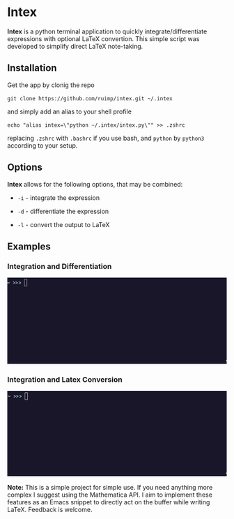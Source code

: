 # Intex

__Intex__ is a python terminal application to quickly integrate/differentiate expressions with optional LaTeX convertion. This simple script was developed to simplify direct LaTeX note-taking.

## Installation

Get the app by clonig the repo
   
    git clone https://github.com/ruimp/intex.git ~/.intex

and simply add an alias to your shell profile

    echo "alias intex=\"python ~/.intex/intex.py\"" >> .zshrc

replacing `.zshrc` with `.bashrc` if you use bash, and `python` by `python3` according to your setup.

## Options

__Intex__ allows for the following options, that may be combined:

- `-i` - integrate the expression

- `-d` - differentiate the expression

- `-l` - convert the output to LaTeX

## Examples

### Integration and Differentiation

![gif1](Animations/integ_diff.gif)

### Integration and Latex Conversion

![gif1](Animations/integ_latex.gif)

__Note:__ This is a simple project for simple use. If you need anything more complex I suggest using the Mathematica API. I aim to implement these features as an Emacs snippet to directly act on the buffer while writing LaTeX. Feedback is welcome.
